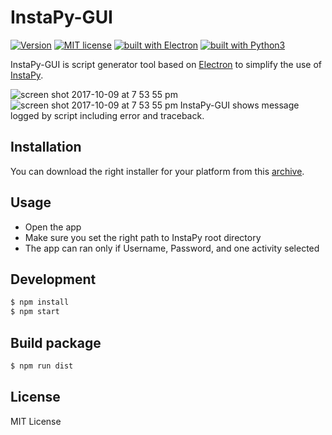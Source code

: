 # InstaPy-GUI

[![Version](https://img.shields.io/badge/version-0.5.0-green.svg)](#)
[![MIT license](https://img.shields.io/badge/license-MIT-blue.svg)](https://github.com/)
[![built with Electron](https://img.shields.io/badge/built%20with-Electron-blue.svg)](https://github.com/SeleniumHQ/selenium)
[![built with Python3](https://img.shields.io/badge/built%20with-Semantic--UI-lightgrey.svg)](https://www.semantic-ui.com/)

InstaPy-GUI is script generator tool based on [Electron](http://electron.atom.io/) to simplify the use of [InstaPy](https://github.com/MohanSha/InstaPy).

![screen shot 2017-10-09 at 7 53 55 pm](https://github.com/ahmadudin/ahmadudin.github.io/blob/master/assets/images/screencapture1.PNG?raw=true)
![screen shot 2017-10-09 at 7 53 55 pm](https://github.com/ahmadudin/ahmadudin.github.io/blob/master/assets/images/screencapture2.PNG?raw=true)
InstaPy-GUI shows message logged by script including error and traceback.

## Installation
  You can download the right installer for your platform from this [archive](https://github.com/MohanSha/electron-instaPy-GUI/releases).

## Usage
* Open the app
* Make sure you set the right path to InstaPy root directory
* The app can ran only if Username, Password, and one activity selected

## Development

```bash
$ npm install
$ npm start
```

## Build package
```bash
$ npm run dist
```

## License

MIT License


